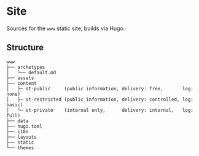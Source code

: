# Site

Sources for the `www` static site, builds via Hugo.

## Structure

```
www
├── archetypes
│   └── default.md
├── assets
├── content
│   ├─ st-public     (public information, delivery: free,       log: none)
│   ├─ st-restricted (public information, delivery: controlled, log: basic)
│   └─ st-private    (internal only,      delivery: internal,   log: full)
├── data
├── hugo.toml
├── i18n
├── layouts
├── static
└── themes
```
